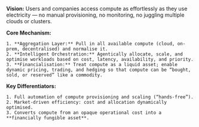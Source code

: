 **Vision:** Users and companies access compute as effortlessly as they use electricity — no manual provisioning, no monitoring, no juggling multiple clouds or clusters.

**Core Mechanism:**

    1. **Aggregation Layer:** Pull in all available compute (cloud, on-prem, decentralised) and normalise it.
    2. **Intelligent Orchestration:** Agentically allocate, scale, and optimise workloads based on cost, latency, availability, and priority.
    3. **Financialisation:** Treat compute as a liquid asset; enable dynamic pricing, trading, and hedging so that compute can be “bought, sold, or reserved” like a commodity.

**Key Differentiators:**

    1. Full automation of compute provisioning and scaling (“hands-free”).
    2. Market-driven efficiency: cost and allocation dynamically optimised.
    3. Converts compute from an opaque operational cost into a **financially fungible asset**.
